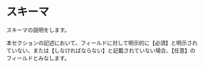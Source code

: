 # スキーマ

スキーマの説明をします。

本セクションの記述において、フィールドに対して明示的に【必須】と明示されていない、または【しなければならない】と記載されていない場合、【任意】のフィールドとみなします。
